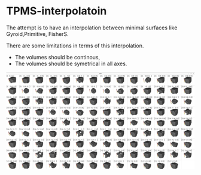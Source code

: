 # TPMS-interpolatoin

The attempt is to have an interpolation between minimal surfaces like Gyroid,Primitive, FisherS. 

There are some limitations in terms of this interpolation.
- The volumes should be continous,
- The volumes should be symetrical in all axes.


![image](/results/results-plot.png)
